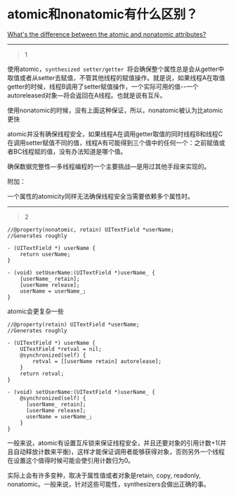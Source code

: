 # atomic和nonatomic有什么区别？
[What's the difference between the atomic and nonatomic attributes?](https://stackoverflow.com/questions/588866/whats-the-difference-between-the-atomic-and-nonatomic-attributes)

___



> 1

使用atomic，`synthesized setter/getter `将会确保整个属性总是会从getter中取值或者从setter去赋值，不管其他线程的赋值操作。就是说，如果线程A在取值getter的时候，线程B调用了setter赋值操作，一个实际可用的值--一个autoreleased对象—将会返回在A线程。也就是说有互斥。

使用nonatomic的时候，没有上面这种保证，所以，nonatomic被认为比atomic更快

atomic并没有确保线程安全，如果线程A在调用getter取值的同时线程B和线程C在调用setter赋值不同的值，线程A有可能得到三个值中的任何一个：之前赋值或者BC线程赋的值，没有办法知道是哪个值。

确保数据完整性—多线程编程的一个主要挑战—是用过其他手段来实现的。

附加：

一个属性的atomicity同样无法确保线程安全当需要依赖多个属性时。

___



> 2

```
//@property(nonatomic, retain) UITextField *userName;
//Generates roughly

- (UITextField *) userName {
    return userName;
}

- (void) setUserName:(UITextField *)userName_ {
    [userName_ retain];
    [userName release];
    userName = userName_;
}
```

atomic会更复杂一些

```
//@property(retain) UITextField *userName;
//Generates roughly

- (UITextField *) userName {
    UITextField *retval = nil;
    @synchronized(self) {
        retval = [[userName retain] autorelease];
    }
    return retval;
}

- (void) setUserName:(UITextField *)userName_ {
    @synchronized(self) {
      [userName_ retain];
      [userName release];
      userName = userName_;
    }
}
```

一般来说，atomic有设置互斥锁来保证线程安全，并且还要对象的引用计数+1(并且自动释放计数来平衡)，这样才能保证调用者能够获得对象，否则另外一个线程在设置这个值得时候可能会使引用计数归为0。

实际上会有许多变种，取决于属性值或者对象是retain, copy, readonly, nonatomic。一般来说，针对这些可能性，synthesizers会做出正确的事。